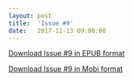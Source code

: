 ```yaml
---
layout: post
title:  'Issue #9'
date:   2017-11-13 09:00:00
---
```


[Download Issue #9 in EPUB format](https://critic-zebra-68386.netlify.com//issues/2017-11-13-issue-9.epub)

[Download Issue #9 in Mobi format](https://critic-zebra-68386.netlify.com//issues/2017-11-13-issue-9.mobi)
